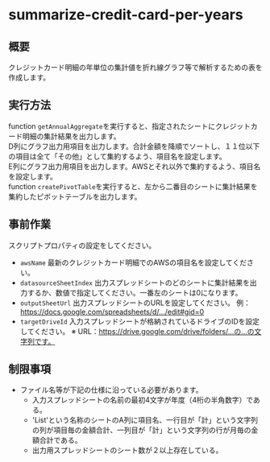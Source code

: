# summarize-credit-card-per-years
## 概要
クレジットカード明細の年単位の集計値を折れ線グラフ等で解析するための表を作成します。  
## 実行方法
function `getAnnualAggregate`を実行すると、指定されたシートにクレジットカード明細の集計結果を出力します。  
D列にグラフ出力用項目を出力します。合計金額を降順でソートし、１１位以下の項目は全て「その他」として集約するよう、項目名を設定します。  
E列にグラフ出力用項目を出力します。AWSとそれ以外で集約するよう、項目名を設定します。  
function `createPivotTable`を実行すると、左から二番目のシートに集計結果を集約したピボットテーブルを出力します。  
## 事前作業
スクリプトプロパティの設定をしてください。
- `awsName` 最新のクレジットカード明細でのAWSの項目名を設定してください。  
- `datasourceSheetIndex` 出力スプレッドシートのどのシートに集計結果を出力するか、数値で指定してください。一番左のシートは0になります。  
- `outputSheetUrl` 出力スプレッドシートのURLを設定してください。  例：https://docs.google.com/spreadsheets/d/.../edit#gid=0 
- `targetDriveId` 入力スプレッドシートが格納されているドライブのIDを設定してください。  ※ URL：https://drive.google.com/drive/folders/...の...の文字列です。
## 制限事項
- ファイル名等が下記の仕様に沿っている必要があります。
    - 入力スプレッドシートの名前の最初4文字が年度（4桁の半角数字）である。  
    - 'List'という名称のシートのA列に項目名、一行目が「計」という文字列の列が項目毎の金額合計、一列目が「計」という文字列の行が月毎の金額合計である。
    - 出力用スプレッドシートのシート数が２以上存在している。
